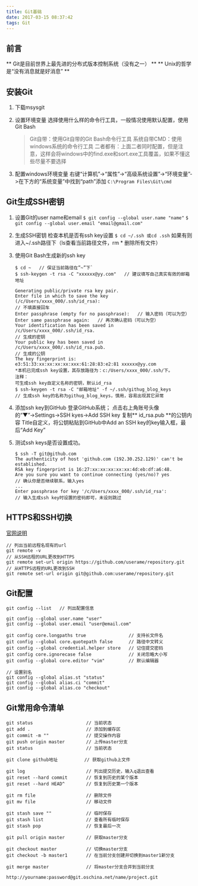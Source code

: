 ```yaml
---
title: Git基础
date: 2017-03-15 08:37:42
tags: Git 
---
```


## 前言

** Git是目前世界上最先进的分布式版本控制系统（没有之一） **
** Unix的哲学是“没有消息就是好消息” **

## 安装Git

1. 下载msysgit
2. 设置环境变量
    选择使用什么样的命令行工具，一般情况使用默认配置，使用Git Bash

    > Git自带：使用Git自带的Git Bash命令行工具
    > 系统自带CMD：使用windows系统的命令行工具
    > 二者都有：上面二者同时配置，但是注意，这样会将windows中的find.exe和sort.exe工具覆盖，如果不懂这些尽量不要选择

3. 配置windows环境变量
    右键“计算机”->“属性”->“高级系统设置”->“环境变量”->在下方的“系统变量”中找到“path”添加
    `C:\Program Files\Git\cmd`

## Git生成SSH密钥

1. 设置Git的user name和email
    `$ git config --global user.name "name"`
    `$ git config --global user.email "email@gmail.com"`

2. 生成SSH密钥
    检查本机是否有ssh key设置
    `$ cd ~/.ssh 或cd .ssh`
    如果有则进入~/.ssh路径下（ls查看当前路径文件，rm * 删除所有文件）

3. 使用Git Bash生成新的ssh key
    ```
    $ cd ~   // 保证当前路径在”~”下`
    $ ssh-keygen -t rsa -C "xxxxxx@yy.com"   // 建议填写自己真实有效的邮箱地址

    Generating public/private rsa key pair.
    Enter file in which to save the key (/c/Users/xxxx_000/.ssh/id_rsa):   
    // 不填直接回车
    Enter passphrase (empty for no passphrase):   // 输入密码（可以为空）
    Enter same passphrase again:   // 再次确认密码（可以为空）
    Your identification has been saved in /c/Users/xxxx_000/.ssh/id_rsa.   
    // 生成的密钥
    Your public key has been saved in /c/Users/xxxx_000/.ssh/id_rsa.pub. 
    // 生成的公钥
    The key fingerprint is:
    e3:51:33:xx:xx:xx:xx:xxx:61:28:83:e2:81 xxxxxx@yy.com
    *本机已完成ssh key设置，其存放路径为：c:/Users/xxxx_000/.ssh/下。
    注释：
    可生成ssh key自定义名称的密钥，默认id_rsa
    $ ssh-keygen -t rsa -C "邮箱地址" -f ~/.ssh/githug_blog_keys 
    // 生成ssh key的名称为githug_blog_keys，慎用，容易出现其它异常
    ```

4. 添加ssh key到GitHub
    登录GitHub系统；
    点击右上角账号头像的“▼”→Settings→SSH kyes→Add SSH key
    复制** id_rsa.pub **的公钥内容
    Title自定义，将公钥粘贴到GitHub中Add an SSH key的key输入框，最后“Add Key”

5. 测试ssh keys是否设置成功。
    ```
    $ ssh -T git@github.com
    The authenticity of host 'github.com (192.30.252.129)' can't be established.
    RSA key fingerprint is 16:27:xx:xx:xx:xx:xx:4d:eb:df:a6:48.
    Are you sure you want to continue connecting (yes/no)? yes 
    // 确认你是否继续联系，输入yes
    ...
    Enter passphrase for key '/c/Users/xxxx_000/.ssh/id_rsa':  
    // 输入生成ssh key时设置的密码即可，未设则跳过
    ```

## HTTPS和SSH切换

[官网说明](https://help.github.com/articles/testing-your-ssh-connection/)

```
// 列出当前远程名现有的url
git remote -v   
// 从SSH远程的URL更改到HTTPS 
git remote set-url origin https://github.com/userame/repository.git
// 从HTTPS远程的URL更改到SSH
git remote set-url origin git@github.com:userame/repository.git
```

## Git配置
```
git config --list   // 列出配置信息

git config --global user.name "user"  
git config --global user.email "user@email.com"

git config core.longpaths true                // 支持长文件名     
git config --global core.quotepath false      // 路径中文转义
git config --global credential.helper store   // 记住提交密码
git config core.ignorecase false              // 关闭忽略大小写
git config --global core.editor "vim"         // 默认编辑器  

// 设置别名
git config --global alias.st "status" 
git config --global alias.ci "commit" 
git config --global alias.co "checkout"

```

## Git常用命令清单

```
git status                    // 当前状态
git add .                     // 添加到缓存区
git commit -m ""              // 提交操作内容
git push origin master        // 上传master分支
git status                    // 当前状态

git clone github地址          // 获取github上文件

git log                       // 列出提交历史，输入q退出查看
git reset --hard commit       // 恢复到历史的某个版本
git reset --hard HEAD^        // 恢复到历史第一个版本

git rm file                   // 删除文件
git mv file                   // 移动文件

git stash save ""             // 临时保存
git stash list                // 查看所有临时保存
git stash pop                 // 恢复最后一次

git pull origin master        // 获取master分支

git checkout master           // 切换master分支
git checkout -b master1       // 在当前分支创建并切换到master1新分支

git merge master              // 将master分支合并到当前分支

http://yourname:password@git.oschina.net/name/project.git

```
